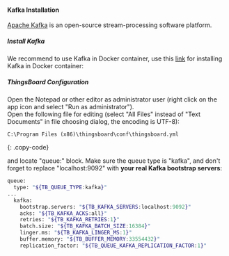 #### Kafka Installation

[Apache Kafka](https://kafka.apache.org/) is an open-source stream-processing software platform.

##### Install Kafka

We recommend to use Kafka in Docker container, use this [link](https://github.com/wurstmeister/kafka-docker) for installing Kafka in Docker container:

##### ThingsBoard Configuration

Open the Notepad or other editor as administrator user (right click on the app icon and select "Run as administrator").  
Open the following file for editing (select "All Files" instead of "Text Documents" in file choosing dialog, the encoding is UTF-8):

```text 
C:\Program Files (x86)\thingsboard\conf\thingsboard.yml
``` 
{: .copy-code}

and locate "queue:" block. Make sure the queue type is "kafka", and don't forget to replace "localhost:9092" with **your real Kafka bootstrap servers**:

```bash
queue:
  type: "${TB_QUEUE_TYPE:kafka}"
...
  kafka:
    bootstrap.servers: "${TB_KAFKA_SERVERS:localhost:9092}"
    acks: "${TB_KAFKA_ACKS:all}"
    retries: "${TB_KAFKA_RETRIES:1}"
    batch.size: "${TB_KAFKA_BATCH_SIZE:16384}"
    linger.ms: "${TB_KAFKA_LINGER_MS:1}"
    buffer.memory: "${TB_BUFFER_MEMORY:33554432}"
    replication_factor: "${TB_QUEUE_KAFKA_REPLICATION_FACTOR:1}"
```
